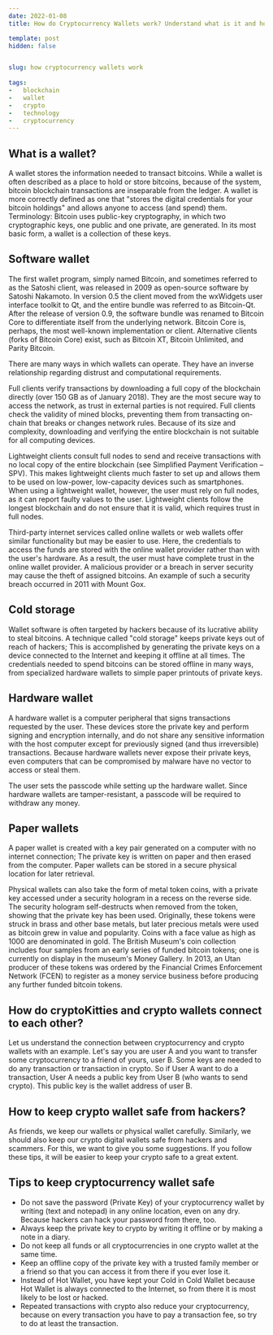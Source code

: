 ```yaml
---
date: 2022-01-08
title: How do Cryptocurrency Wallets work? Understand what is it and how many types are there?

template: post
hidden: false


slug: how cryptocurrency wallets work
  
tags:
-   blockchain
-   wallet
-   crypto
-   technology
-   cryptocurrency
---
```

<!-- more -->


<!-- more -->


## What is a wallet?

A wallet stores the information needed to transact bitcoins. While a wallet is often described as a place to hold or store bitcoins, because of the system, bitcoin blockchain transactions are inseparable from the ledger. A wallet is more correctly defined as one that "stores the digital credentials for your bitcoin holdings" and allows anyone to access (and spend) them. Terminology: Bitcoin uses public-key cryptography, in which two cryptographic keys, one public and one private, are generated. In its most basic form, a wallet is a collection of these keys. 

## Software wallet

The first wallet program, simply named Bitcoin, and sometimes referred to as the Satoshi client, was released in 2009 as open-source software by Satoshi Nakamoto. In version 0.5 the client moved from the wxWidgets user interface toolkit to Qt, and the entire bundle was referred to as Bitcoin-Qt. After the release of version 0.9, the software bundle was renamed to Bitcoin Core to differentiate itself from the underlying network. Bitcoin Core is, perhaps, the most well-known implementation or client. Alternative clients (forks of Bitcoin Core) exist, such as Bitcoin XT, Bitcoin Unlimited, and Parity Bitcoin.

There are many ways in which wallets can operate. They have an inverse relationship regarding distrust and computational requirements.

Full clients verify transactions by downloading a full copy of the blockchain directly (over 150 GB as of January 2018). They are the most secure way to access the network, as trust in external parties is not required. Full clients check the validity of mined blocks, preventing them from transacting on-chain that breaks or changes network rules. Because of its size and complexity, downloading and verifying the entire blockchain is not suitable for all computing devices.

Lightweight clients consult full nodes to send and receive transactions with no local copy of the entire blockchain (see Simplified Payment Verification – SPV). This makes lightweight clients much faster to set up and allows them to be used on low-power, low-capacity devices such as smartphones. When using a lightweight wallet, however, the user must rely on full nodes, as it can report faulty values ​​to the user. Lightweight clients follow the longest blockchain and do not ensure that it is valid, which requires trust in full nodes.

Third-party internet services called online wallets or web wallets offer similar functionality but may be easier to use. Here, the credentials to access the funds are stored with the online wallet provider rather than with the user's hardware. As a result, the user must have complete trust in the online wallet provider. A malicious provider or a breach in server security may cause the theft of assigned bitcoins. An example of such a security breach occurred in 2011 with Mount Gox.

## Cold storage

Wallet software is often targeted by hackers because of its lucrative ability to steal bitcoins. A technique called "cold storage" keeps private keys out of reach of hackers; This is accomplished by generating the private keys on a device connected to the Internet and keeping it offline at all times. The credentials needed to spend bitcoins can be stored offline in many ways, from specialized hardware wallets to simple paper printouts of private keys.

## Hardware wallet

A hardware wallet is a computer peripheral that signs transactions requested by the user. These devices store the private key and perform signing and encryption internally, and do not share any sensitive information with the host computer except for previously signed (and thus irreversible) transactions. Because hardware wallets never expose their private keys, even computers that can be compromised by malware have no vector to access or steal them.

The user sets the passcode while setting up the hardware wallet. Since hardware wallets are tamper-resistant, a passcode will be required to withdraw any money.

## Paper wallets

A paper wallet is created with a key pair generated on a computer with no internet connection; The private key is written on paper and then erased from the computer. Paper wallets can be stored in a secure physical location for later retrieval.

Physical wallets can also take the form of metal token coins, with a private key accessed under a security hologram in a recess on the reverse side. The security hologram self-destructs when removed from the token, showing that the private key has been used. Originally, these tokens were struck in brass and other base metals, but later precious metals were used as bitcoin grew in value and popularity. Coins with a face value as high as 1000 are denominated in gold. The British Museum's coin collection includes four samples from an early series of funded bitcoin tokens; one is currently on display in the museum's Money Gallery. In 2013, an Utan producer of these tokens was ordered by the Financial Crimes Enforcement Network (FCEN) to register as a money service business before producing any further funded bitcoin tokens.

## How do cryptoKitties and crypto wallets connect to each other?

Let us understand the connection between cryptocurrency and crypto wallets with an example. Let's say you are user A and you want to transfer some cryptocurrency to a friend of yours, user B. Some keys are needed to do any transaction or transaction in crypto. So if User A want to do a transaction, User A needs a public key from User B (who wants to send crypto). This public key is the wallet address of user B.

## How to keep crypto wallet safe from hackers? 

As friends, we keep our wallets or physical wallet carefully. Similarly, we should also keep our crypto digital wallets safe from hackers and scammers. For this, we want to give you some suggestions. If you follow these tips, it will be easier to keep your crypto safe to a great extent.

## Tips to keep cryptocurrency wallet safe

- Do not save the password (Private Key) of your cryptocurrency wallet by writing (text and notepad) in any online location, even on any dry. Because hackers can hack your password from there, too.
- Always keep the private key to crypto by writing it offline or by making a note in a diary.
- Do not keep all funds or all cryptocurrencies in one crypto wallet at the same time.
- Keep an offline copy of the private key with a trusted family member or a friend so that you can access it from there if you ever lose it.
- Instead of Hot Wallet, you have kept your Cold in Cold Wallet because Hot Wallet is always connected to the Internet, so from there it is most likely to be lost or hacked.
- Repeated transactions with crypto also reduce your cryptocurrency, because on every transaction you have to pay a transaction fee, so try to do at least the transaction.



